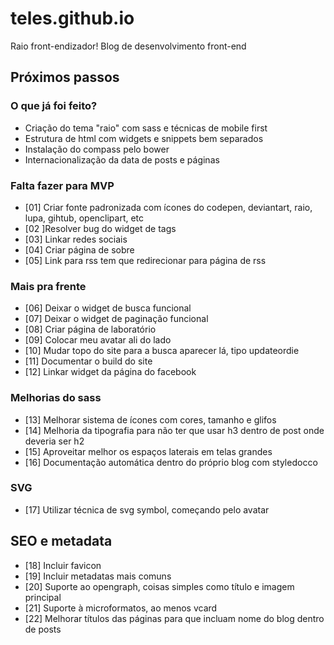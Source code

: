 # teles.github.io
Raio front-endizador! Blog de desenvolvimento front-end

## Próximos passos

### O que já foi feito?
* Criação do tema "raio" com sass e técnicas de mobile first
* Estrutura de html com widgets e snippets bem separados
* Instalação do compass pelo bower
* Internacionalização da data de posts e páginas

### Falta fazer para MVP
* [01] Criar fonte padronizada com ícones do codepen, deviantart, raio, lupa, gihtub, openclipart, etc
* [02 ]Resolver bug do widget de tags
* [03] Linkar redes sociais
* [04] Criar página de sobre
* [05] Link para rss tem que redirecionar para página de rss

### Mais pra frente
* [06] Deixar o widget de busca funcional
* [07] Deixar o widget de paginação funcional
* [08] Criar página de laboratório
* [09] Colocar meu avatar ali do lado
* [10] Mudar topo do site para a busca aparecer lá, tipo updateordie
* [11] Documentar o build do site
* [12] Linkar widget da página do facebook

### Melhorias do sass
* [13] Melhorar sistema de ícones com cores, tamanho e glifos
* [14] Melhoria da tipografia para não ter que usar h3 dentro de post onde deveria ser h2
* [15] Aproveitar melhor os espaços laterais em telas grandes
* [16] Documentação automática dentro do próprio blog com styledocco

### SVG
* [17] Utilizar técnica de svg symbol, começando pelo avatar

## SEO e metadata
* [18] Incluir favicon
* [19] Incluir metadatas mais comuns
* [20] Suporte ao opengraph, coisas simples como título e imagem principal
* [21] Suporte à microformatos, ao menos vcard
* [22] Melhorar títulos das páginas para que incluam nome do blog dentro de posts